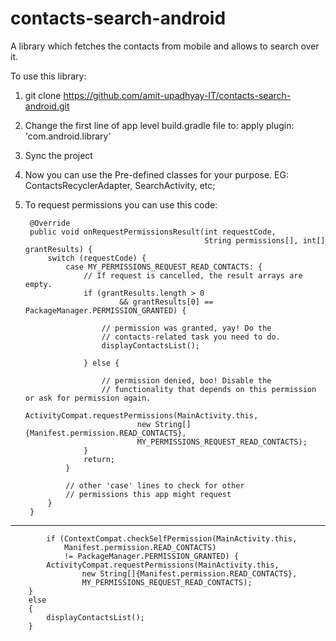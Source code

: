 # contacts-search-android
A library which fetches the contacts from mobile and allows to search over it.

To use this library:
1) git clone https://github.com/amit-upadhyay-IT/contacts-search-android.git

2) Change the first line of app level build.gradle file to: 
apply plugin: 'com.android.library'

3) Sync the project

4) Now you can use the Pre-defined classes for your purpose. EG: ContactsRecyclerAdapter, SearchActivity, etc;

5) To request permissions you can use this code:

        @Override
        public void onRequestPermissionsResult(int requestCode,
                                               String permissions[], int[] grantResults) {
            switch (requestCode) {
                case MY_PERMISSIONS_REQUEST_READ_CONTACTS: {
                    // If request is cancelled, the result arrays are empty.
                    if (grantResults.length > 0
                            && grantResults[0] == PackageManager.PERMISSION_GRANTED) {

                        // permission was granted, yay! Do the
                        // contacts-related task you need to do.
                        displayContactsList();

                    } else {

                        // permission denied, boo! Disable the
                        // functionality that depends on this permission or ask for permission again.
                        ActivityCompat.requestPermissions(MainActivity.this,
                                new String[]{Manifest.permission.READ_CONTACTS},
                                MY_PERMISSIONS_REQUEST_READ_CONTACTS);
                    }
                    return;
                }

                // other 'case' lines to check for other
                // permissions this app might request
            }
        }
        
----------------------------------
    
            if (ContextCompat.checkSelfPermission(MainActivity.this,
                Manifest.permission.READ_CONTACTS)
                != PackageManager.PERMISSION_GRANTED) {
            ActivityCompat.requestPermissions(MainActivity.this,
                    new String[]{Manifest.permission.READ_CONTACTS},
                    MY_PERMISSIONS_REQUEST_READ_CONTACTS);
        }
        else
        {
            displayContactsList();
        }

